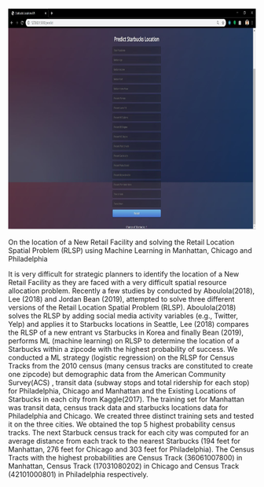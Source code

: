 <p align="left">
  <img width="900" height="450" src="https://github.com/ankur715/web/blob/master/starbucks/Capture.JPG"> 
</p>


On the location of a New Retail Facility and solving the Retail Location Spatial Problem (RLSP) using Machine Learning in Manhattan, Chicago and Philadelphia

It is very difficult for strategic planners to identify the location of a New Retail Facility as they are faced with a very difficult spatial resource allocation problem. Recently a few studies by conducted by Aboulola(2018), Lee (2018) and Jordan Bean (2019), attempted to solve three different versions of the Retail Location Spatial Problem (RLSP). Aboulola(2018) solves the RLSP by adding social media activity variables (e.g., Twitter, Yelp) and applies it to Starbucks locations in Seattle, Lee (2018) compares the RLSP of a new entrant vs Starbucks in Korea and finally Bean (2019), performs ML (machine learning) on RLSP to determine the location of a Starbucks within a zipcode with the highest probability of success. We conducted a ML strategy (logistic regression) on the RLSP for Census Tracks from the 2010 census (many census tracks are constituted to create one zipcode) but demographic data from the American Community Survey(ACS) , transit data (subway stops and total ridership for each stop) for Philadelphia, Chicago and Manhattan and the Existing Locations of Starbucks in each city from Kaggle(2017). The training set for Manhattan was transit data, census track data and starbucks locations data for Philadelphia and Chicago. We created three distinct training sets and tested it on the three cities. We obtained the top 5 highest probability census tracks. The next Starbuck census track for each city was computed for an average distance from each track to the nearest Starbucks (194 feet for Manhattan, 276 feet for Chicago and 303 feet for Philadelphia). The Census Tracts with the highest probabilities are Census Track (36061007800) in Manhattan, Census Track (17031080202) in Chicago and Census Track (42101000801) in Philadelphia respectively.



